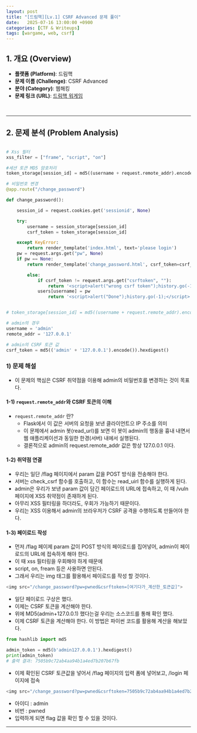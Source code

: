 ```yaml
---
layout: post
title: "[드림핵][Lv.1] CSRF Advanced 문제 풀이"
date:   2025-07-16 13:00:00 +0900
categories: [CTF & Writeups]
tags: [wargame, web, csrf]
---
```


## 1. 개요 (Overview)

- **플랫폼 (Platform)**: 드림핵
- **문제 이름 (Challenge)**: CSRF Advanced
- **분야 (Category)**: 웹해킹
- **문제 링크 (URL)**: [드림핵 워게임](https://dreamhack.io/wargame/challenges/442)

<br>

---

## 2. 문제 분석 (Problem Analysis)

```python

# Xss 필터
xss_filter = ["frame", "script", "on"]

#세션 토큰 MD5 암호처리
token_storage[session_id] = md5((username + request.remote_addr).encode()).hexdigest()

# 비밀번호 변경
@app.route("/change_password")

def change_password():

	session_id = request.cookies.get('sessionid', None)

	try:
		username = session_storage[session_id]
		csrf_token = token_storage[session_id]

	except KeyError:
		return render_template('index.html', text='please login')
	pw = request.args.get("pw", None)
	if pw == None:
		return render_template('change_password.html', csrf_token=csrf_token)

		else:
			if csrf_token != request.args.get("csrftoken", ""):
				return '<script>alert("wrong csrf token");history.go(-1);</script>'
			users[username] = pw
				return '<script>alert("Done");history.go(-1);</script>'


# token_storage[session_id] = md5((username + request.remote_addr).encode()).hexdigest()

# admin의 경우
username = 'admin'
remote_addr = '127.0.0.1'

# admin의 CSRF 토큰 값
csrf_token = md5(('admin' + '127.0.0.1').encode()).hexdigest()
```

### 1) 문제 해설
- 이 문제의 핵심은 CSRF 취약점을 이용해 admin의 비밀번호를 변경하는 것이 목표다.


#### 1-1) `request.remote_addr`와 CSRF 토큰의 이해
- `request.remote_addr` 란?
	- Flask에서 이 값은 서버의 요청을 보낸 클라이언트으 IP 주소를 의미
	- 이 문제에서 admin 봇(read_url)를 보면 이 봇이 admin의 행동을 흉내 내면서
	  웹 애플리케이션과 동일한 한경(서버) 내에서 실행된다.
	- 결론적으로 admin의 request.remote_addr 값은 항상 127.0.0.1 이다.


#### 1-2) 취약점 연결
- 우리는 일단 /flag 페이지에서 param 값을 POST 방식을 전송해야 한다.
- 서버는 check_csrf 함수를 호출하고, 이 함수는 read_uirl 함수를 실행하게 된다. 
- admin은 우리가 보낸 param 값이 담긴 페이로드의 URL에 접속하고, 이 때 /vuln 페이지에 XSS 취약점이 존재하게 된다. 
- 아무리 XSS 필터링을 하더라도, 우회가 가능하기 때문이다.
- 우리는 XSS 이용해서 admin의 브라우저가 CSRF 공격을 수행하도록 만들어야 한다.


#### 1-3) 페이로드 작성
- 먼저 /flag 페이제 param 값이  POST 방식의 페이로드를 집어넣어, admin이 페이로드의 URL에 접속하게 해야 한다.
- 이 때 xss 필터링을 우회해야 하게 때문에
- script, on, fream 등은 사용하면 안된다.
- 그래서 우리는 img 태그를 활용해서 페이로드를 작성 할 것이다.

~~~python
<img src="/change_password?pw=pwned&csrftoken=[여기다가_계산한_토큰값]">
~~~

- 일단 페이로드 구상은 했다.
- 이제는 CSRF 토큰을 계산해야 한다.
- 위에 MD5(admin+127.0.0.1) 했다는걸 우리는 소스코드를 통해 확인 했다.
- 이제 CSRF 토큰을 계산해야 한다. 이 방법은 파이썬 코드를 활용해 계산을 해보았다.

~~~python
from hashlib import md5

admin_token = md5(b'admin127.0.0.1').hexdigest()
print(admin_token) 
# 출력 결과: 7505b9c72ab4aa94b1a4ed7b207b67fb

~~~

- 이제 확인된 CSRF 토큰값을 넣어서 /flag 페이지의 입력 폼에 넣어보고, /login 페이지에 접속

~~~python
<img src="/change_password?pw=pwned&csrftoken=7505b9c72ab4aa94b1a4ed7b207b67fb">
~~~

- 아이디 : admin
- 비번 : pwned
- 입력하게 되면 flag 값을 확인 할 수 있을 것이다.

---
